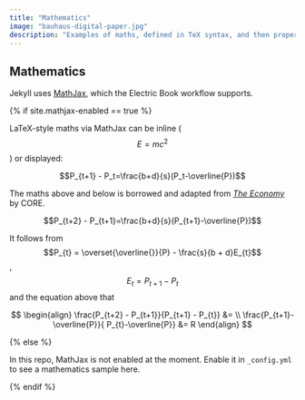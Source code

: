 ```yaml
---
title: "Mathematics"
image: "bauhaus-digital-paper.jpg"
description: "Examples of maths, defined in TeX syntax, and then properly formatted on the page by MathJax."
---
```


## Mathematics

Jekyll uses [MathJax](https://docs.mathjax.org/en/latest/), which the Electric Book workflow supports.

{% if site.mathjax-enabled == true %}

LaTeX-style maths via MathJax can be inline ($$E = mc^2$$) or displayed:

$$P_{t+1} - P_t=\frac{b+d}{s}(P_t-\overline{P})$$

The maths above and below is borrowed and adapted from [*The Economy*](https://www.core-econ.org/the-economy/book/text/leibniz-11-08-01.html) by CORE.

$$P_{t+2} - P_{t+1}=\frac{b+d}{s}(P_{t+1}-\overline{P})$$

It follows from $$P_{t} = \overset{\overline{}}{P} - \frac{s}{b + d}E_{t}$$ , $$E_{t} = P_{t + 1} - P_{t}$$ and the equation above that

$$
\begin{align}
\frac{P_{t+2} - P_{t+1}}{P_{t+1} - P_{t}} &= \\
\frac{P_{t+1}-\overline{P}}{ P_{t}-\overline{P}} &= R
\end{align}
$$

{% else %}

In this repo, MathJax is not enabled at the moment. Enable it in `_config.yml` to see a mathematics sample here.

{% endif %}
